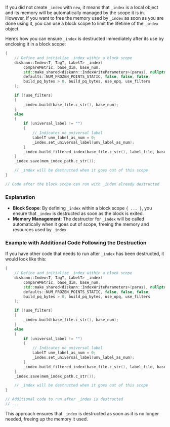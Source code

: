 If you did not create `_index` with `new`, it means that `_index` is a local object and its memory will be automatically managed by the scope it is in. However, if you want to free the memory used by `_index` as soon as you are done using it, you can use a block scope to limit the lifetime of the `_index` object. 

Here’s how you can ensure `_index` is destructed immediately after its use by enclosing it in a block scope:

```cpp
{
    // Define and initialize _index within a block scope
    diskann::Index<T, TagT, LabelT> _index(
        compareMetric, base_dim, base_num,
        std::make_shared<diskann::IndexWriteParameters>(paras), nullptr,
        defaults::NUM_FROZEN_POINTS_STATIC, false, false, false,
        build_pq_bytes > 0, build_pq_bytes, use_opq, use_filters
    );

    if (!use_filters)
    {
        _index.build(base_file.c_str(), base_num);
    }
    else
    {
        if (universal_label != "")
        {
            // Indicates no universal label
            LabelT unv_label_as_num = 0;
            _index.set_universal_label(unv_label_as_num);
        }
        _index.build_filtered_index(base_file.c_str(), label_file, base_num);
    }
    _index.save(mem_index_path.c_str());

    // _index will be destructed when it goes out of this scope
}

// Code after the block scope can run with _index already destructed
```

### Explanation
- **Block Scope**: By defining `_index` within a block scope `{ ... }`, you ensure that `_index` is destructed as soon as the block is exited.
- **Memory Management**: The destructor for `_index` will be called automatically when it goes out of scope, freeing the memory and resources used by `_index`.

### Example with Additional Code Following the Destruction
If you have other code that needs to run after `_index` has been destructed, it would look like this:

```cpp
{
    // Define and initialize _index within a block scope
    diskann::Index<T, TagT, LabelT> _index(
        compareMetric, base_dim, base_num,
        std::make_shared<diskann::IndexWriteParameters>(paras), nullptr,
        defaults::NUM_FROZEN_POINTS_STATIC, false, false, false,
        build_pq_bytes > 0, build_pq_bytes, use_opq, use_filters
    );

    if (!use_filters)
    {
        _index.build(base_file.c_str(), base_num);
    }
    else
    {
        if (universal_label != "")
        {
            // Indicates no universal label
            LabelT unv_label_as_num = 0;
            _index.set_universal_label(unv_label_as_num);
        }
        _index.build_filtered_index(base_file.c_str(), label_file, base_num);
    }
    _index.save(mem_index_path.c_str());

    // _index will be destructed when it goes out of this scope
}

// Additional code to run after _index is destructed
// ...
```

This approach ensures that `_index` is destructed as soon as it is no longer needed, freeing up the memory it used.
